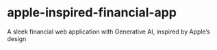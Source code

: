 # apple-inspired-financial-app
A sleek financial web application with Generative AI, inspired by Apple’s design
